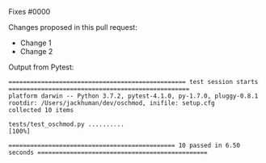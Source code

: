 <!--- Information about referencing Github Issues: https://help.github.com/articles/basic-writing-and-formatting-syntax/#referencing-issues-and-pull-requests --->
Fixes #0000

Changes proposed in this pull request:

* Change 1
* Change 2

Output from Pytest:

```
================================================= test session starts ==================================================
platform darwin -- Python 3.7.2, pytest-4.1.0, py-1.7.0, pluggy-0.8.1
rootdir: /Users/jackhuman/dev/oschmod, inifile: setup.cfg
collected 10 items                                                                                                     

tests/test_oschmod.py ..........                                                                                  [100%]

============================================== 10 passed in 6.50 seconds ===============================================

```
